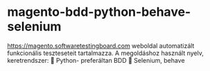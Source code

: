 # magento-bdd-python-behave-selenium
https://magento.softwaretestingboard.com weboldal automatizált funkcionális teszteseteit tartalmazza.
A megoldáshoz használt nyelv, keretrendszer:
   Python- preferáltan BDD
   Selenium, behave
